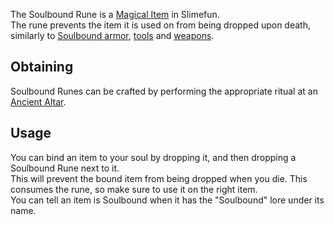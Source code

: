 The Soulbound Rune is a [Magical Item](https://github.com/TheBusyBiscuit/Slimefun4/wiki/Magical-Items) in Slimefun.<br>
The rune prevents the item it is used on from being dropped upon death, similarly to [Soulbound armor](https://github.com/TheBusyBiscuit/Slimefun4/wiki/Soulbound-Armor), [tools](https://github.com/TheBusyBiscuit/Slimefun4/wiki/Soulbound-Tools) and [weapons](https://github.com/TheBusyBiscuit/Slimefun4/wiki/Soulbound-Weapons).

## Obtaining
Soulbound Runes can be crafted by performing the appropriate ritual at an [Ancient Altar](https://github.com/TheBusyBiscuit/Slimefun4/wiki/Ancient-Altar).

## Usage
You can bind an item to your soul by dropping it, and then dropping a Soulbound Rune next to it.<br>
This will prevent the bound item from being dropped when you die. This consumes the rune, so make sure to use it on the right item.<br>
You can tell an item is Soulbound when it has the "Soulbound" lore under its name.
